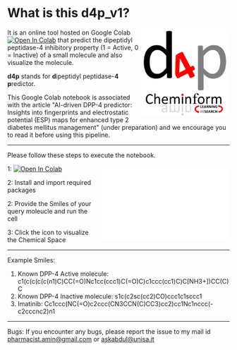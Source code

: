 # What is this d4p_v1?

<img src="https://github.com/Amincheminfom/d4p_v1/blob/main/d4p_logo.jpg?raw=1" alt= “Amincheminfom_logo” width="200" align="right">

It is an online tool hosted on Google Colab [![Open In Colab](https://colab.research.google.com/assets/colab-badge.svg)](https://colab.research.google.com/drive/1f0A1_ipI2JIKSs04LUTKznqyWNTMG2kl#scrollTo=0g7WDOiYFCyF) that predict the dipeptidyl peptidase-4 inhibitory property (1 = Active, 0 = Inactive) of a small molecule and also visualize the molecule.

**d4p** stands for **d**ipeptidyl peptidase-**4** **p**redictor.

This Google Colab notebook is associated with the article "AI-driven DPP-4 predictor: Insights into fingerprints and electrostatic potential (ESP) maps for enhanced type 2 diabetes mellitus management" (under preparation) and we encourage you to read it before using this pipeline.


---
Please follow these steps to execute the notebook.

<img src="https://github.com/Amincheminfom/Amincheminfom/blob/main/Amincheminfom1.gif?raw=1" alt= “Amincheminfom_logo” width="300" align="right">

1: [![Open In Colab](https://colab.research.google.com/assets/colab-badge.svg)](https://colab.research.google.com/drive/1f0A1_ipI2JIKSs04LUTKznqyWNTMG2kl#scrollTo=0g7WDOiYFCyF)

2: Install and import required packages

2: Provide the Smiles of your query moleucle and run the cell

3: Click the icon to visualize the Chemical Space

------
Example Smiles:
1. Known DPP-4 Active molecule: 
c1(c(c(c(c(n1)C)CC(=O)Nc1cc(ccc1)C(=O)C)c1ccc(cc1)C)C[NH3+])CC(C)C
2. Known DPP-4 Inactive molecule: 
s1c(c2sc(cc2)CO)ccc1c1sccc1
3. Imatinib: 
Cc1ccc(NC(=O)c2ccc(CN3CCN(C)CC3)cc2)cc1Nc1nccc(-c2cccnc2)n1

---
Bugs: If you encounter any bugs, please report the issue to my mail id pharmacist.amin@gmail.com or askabdul@unisa.it
